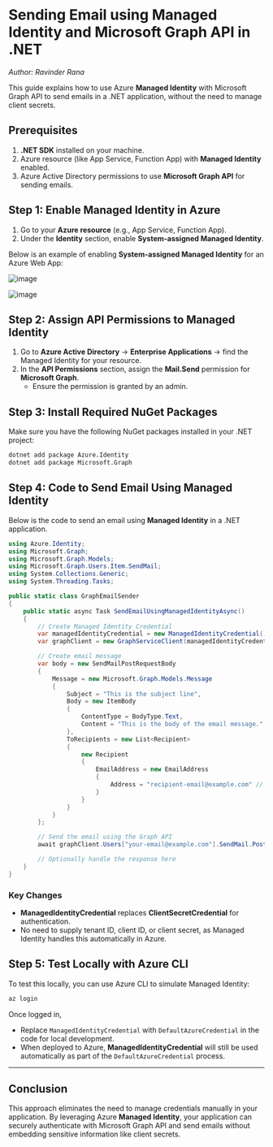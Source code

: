 # Sending Email using Managed Identity and Microsoft Graph API in .NET

*Author: Ravinder Rana*

This guide explains how to use Azure **Managed Identity** with Microsoft Graph API to send emails in a .NET application, without the need to manage client secrets.

## Prerequisites

1. **.NET SDK** installed on your machine.
2. Azure resource (like App Service, Function App) with **Managed Identity** enabled.
3. Azure Active Directory permissions to use **Microsoft Graph API** for sending emails.

## Step 1: Enable Managed Identity in Azure

1. Go to your **Azure resource** (e.g., App Service, Function App).
2. Under the **Identity** section, enable **System-assigned Managed Identity**.

Below is an example of enabling **System-assigned Managed Identity** for an Azure Web App:

![image](https://github.com/user-attachments/assets/1b6e7dbe-b8bc-4205-b7a3-660f8b015707)



![image](https://github.com/user-attachments/assets/7d8958d9-1d36-4827-a70d-f0dd017d6c95)


## Step 2: Assign API Permissions to Managed Identity

1. Go to **Azure Active Directory** → **Enterprise Applications** → find the Managed Identity for your resource.
2. In the **API Permissions** section, assign the **Mail.Send** permission for **Microsoft Graph**.
   - Ensure the permission is granted by an admin.

## Step 3: Install Required NuGet Packages

Make sure you have the following NuGet packages installed in your .NET project:

```bash
dotnet add package Azure.Identity
dotnet add package Microsoft.Graph
```

## Step 4: Code to Send Email Using Managed Identity

Below is the code to send an email using **Managed Identity** in a .NET application.

```csharp
using Azure.Identity;
using Microsoft.Graph;
using Microsoft.Graph.Models;
using Microsoft.Graph.Users.Item.SendMail;
using System.Collections.Generic;
using System.Threading.Tasks;

public static class GraphEmailSender
{
    public static async Task SendEmailUsingManagedIdentityAsync()
    {
        // Create Managed Identity Credential
        var managedIdentityCredential = new ManagedIdentityCredential();
        var graphClient = new GraphServiceClient(managedIdentityCredential);

        // Create email message
        var body = new SendMailPostRequestBody
        {
            Message = new Microsoft.Graph.Models.Message
            {
                Subject = "This is the subject line",
                Body = new ItemBody
                {
                    ContentType = BodyType.Text,
                    Content = "This is the body of the email message."
                },
                ToRecipients = new List<Recipient>
                {
                    new Recipient
                    {
                        EmailAddress = new EmailAddress
                        {
                            Address = "recipient-email@example.com" // Recipient's email address
                        }
                    }
                }
            }
        };

        // Send the email using the Graph API
        await graphClient.Users["your-email@example.com"].SendMail.PostAsync(body);

        // Optionally handle the response here
    }
}
```

### Key Changes

- **ManagedIdentityCredential** replaces **ClientSecretCredential** for authentication.
- No need to supply tenant ID, client ID, or client secret, as Managed Identity handles this automatically in Azure.
  
## Step 5: Test Locally with Azure CLI

To test this locally, you can use Azure CLI to simulate Managed Identity:

```bash
az login
```

Once logged in, 
- Replace `ManagedIdentityCredential` with `DefaultAzureCredential` in the code for local development.
- When deployed to Azure, **ManagedIdentityCredential** will still be used automatically as part of the `DefaultAzureCredential` process.
---

## Conclusion

This approach eliminates the need to manage credentials manually in your application. By leveraging Azure **Managed Identity**, your application can securely authenticate with Microsoft Graph API and send emails without embedding sensitive information like client secrets.

